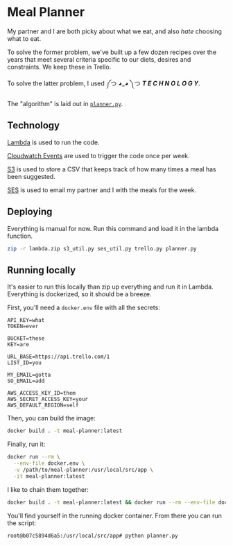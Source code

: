 # Meal Planner

My partner and I are both picky about what we eat, and also *hate* choosing what to eat.

To solve the former problem, we've built up a few dozen recipes over the years that meet several criteria specific to our diets, desires and constraints. We keep these in Trello.

To solve the latter problem, I used ༼つ ◕_◕ ༽つ ***T E C H N O L O G Y***.

The "algorithm" is laid out in [`planner.py`](./planner.py).

## Technology

[Lambda](https://aws.amazon.com/lambda/) is used to run the code.

[Cloudwatch Events](https://docs.aws.amazon.com/AmazonCloudWatch/latest/events/WhatIsCloudWatchEvents.html) are used to trigger the code once per week.

[S3](https://aws.amazon.com/s3/) is used to store a CSV that keeps track of how many times a meal has been suggested.

[SES](https://aws.amazon.com/ses/) is used to email my partner and I with the meals for the week.

## Deploying

Everything is manual for now. Run this command and load it in the lambda function.

```bash
zip -r lambda.zip s3_util.py ses_util.py trello.py planner.py
```

## Running locally

It's easier to run this locally than zip up everything and run it in Lambda. Everything is dockerized, so it should be a breeze.

First, you'll need a `docker.env` file with all the secrets:

```
API_KEY=what
TOKEN=ever

BUCKET=these
KEY=are

URL_BASE=https://api.trello.com/1
LIST_ID=you

MY_EMAIL=gotta
SO_EMAIL=add

AWS_ACCESS_KEY_ID=them
AWS_SECRET_ACCESS_KEY=your
AWS_DEFAULT_REGION=self
```

Then, you can build the image:

```bash
docker build . -t meal-planner:latest
```

Finally, run it:

```bash
docker run --rm \
  --env-file docker.env \
  -v /path/to/meal-planner:/usr/local/src/app \
  -it meal-planner:latest
```

I like to chain them together:

```bash
docker build . -t meal-planner:latest && docker run --rm --env-file docker.env -v /path/to/meal-planner:/usr/local/src/app -it meal-planner:latest
```

You'll find yourself in the running docker container. From there you can run the script:

```
root@b07c5894d6a5:/usr/local/src/app# python planner.py
```
